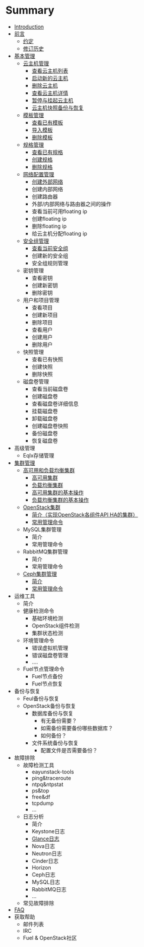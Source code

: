 # Summary

* [Introduction](README.md)
* [前言](preface/preface.md)
   * [约定](preface/conventions.md)
   * [修订历史](preface/revision_history.md)
* [基本管理](basic_admin/basic_admin.md)
   * [云主机管理](basic_admin/instance_management/instance_management.md)
       * [查看云主机列表](basic_admin/instance_management/show_instance_list.md)
       * [启动新的云主机](basic_admin/instance_management/launch_instance.md)
       * [删除云主机](basic_admin/instance_management/delete_instance.md)
       * [查看云主机详情](basic_admin/instance_management/show_instance_detail.md)
       * [暂停与挂起云主机](basic_admin/instance_management/suspended_instance.md)
       * [云主机快照备份与恢复](basic_admin/instance_management/snapshot_instance.md)
   * [模板管理](basic_admin/images_management/imange.md)
       * [查看已有模板](basic_admin/images_management/show_imange.md)
       * [导入模板](basic_admin/images_management/import_image.md)
       * [删除模板](basic_admin/images_management/delete_image.md)
   * [规格管理](basic_admin/flavors/flavors.md)
       * [查看已有规格](basic_admin/flavors/flavors_list.md)
       * [创建规格](basic_admin/flavors/flavors_create.md)
       * [删除规格](basic_admin/flavors/flavors_delete.md)
   * [网络配置管理](basic_admin/network_management/network.md)
       * [创建外部网络](basic_admin/network_management/network_create.md)
       * 创建内部网络
       * 创建路由器
       * 外部/内部网络与路由器之间的操作
       * 查看当前可用floating ip
       * 创建floating ip
       * 删除floating ip
       * 给云主机分配floating ip
   * [安全组管理](basic_admin/security_groups/security.md)
       * [查看当前安全组](basic_admin/security_groups/security_list.md)
       * 创建新的安全组
       * 安全组规则管理
   * 密钥管理
       * 查看密钥
       * 创建新密钥
       * 删除密钥
   * 用户和项目管理
       * 查看项目
       * 创建新项目
       * 删除项目
       * 查看用户
       * 创建用户
       * 删除用户
   * 快照管理
       * 查看已有快照
       * 创建快照
       * 删除快照
   * 磁盘卷管理
       * 查看当前磁盘卷
       * 创建磁盘卷
       * 查看磁盘卷详细信息
       * 挂载磁盘卷
       * 卸载磁盘卷
       * 创建磁盘卷快照
       * 备份磁盘卷
       * 恢复磁盘卷
* 高级管理
   * Eqlx存储管理
* [集群管理](cluster_admin/cluster_admin.md)
   * [高可用和负载均衡集群](cluster_admin/introduction_to_ha_and_lb/introduction.md)
       * [高可用集群](cluster_admin/introduction_to_ha_and_lb/high_availability.md)
       * [负载均衡集群](cluster_admin/introduction_to_ha_and_lb/load_balance.md)
       * [高可用集群的基本操作](cluster_admin/introduction_to_ha_and_lb/ha_operations.md)
       * [负载均衡集群的基本操作](cluster_admin/introduction_to_ha_and_lb/lb_operations.md)
   * [OpenStack集群](cluster_admin/openstack-intro.md)
       * [简介（实现OpenStack各组件API HA的集群）](cluster_admin/openstack-intro.md)
       * [常用管理命令](cluster_admin/openstack-admin.md)       
   * MySQL集群管理
       * 简介
       * 常用管理命令
   * RabbitMQ集群管理
       * 简介
       * 常用管理命令
   * [Ceph集群管理](cluster_admin/ceph-intro.md)
       * [简介](cluster_admin/ceph-intro.md)
       * [常用管理命令](cluster_admin/ceph-admin.md)
* 运维工具
   * 简介
   * 健康检测命令
       * 基础环境检测
       * OpenStack组件检测
       * 集群状态检测
   * 环境管理命令
       * 错误虚拟机管理
       * 错误磁盘卷管理
       * ....
   * Fuel节点管理命令
       * Fuel节点备份
       * Fuel节点恢复
* 备份与恢复
   * Feul备份与恢复
   * OpenStack备份与恢复
       * 数据库备份与恢复
           * 有无备份需要？
           * 如需备份需要备份哪些数据库？
           * 如何备份？
       * 文件系统备份与恢复
           * 配置文件是否需要备份？
* 故障排除
   * 故障检测工具
       * eayunstack-tools
       * ping&traceroute
       * ntpq&ntpstat
       * ps&top
       * free&df
       * tcpdump
       * ...
   * 日志分析
       * 简介
       * Keystone日志
       * [Glance日志](troubleshooting/log_analysis/glance_log.md)
       * Nova日志
       * Neutron日志
       * Cinder日志
       * Horizon
       * Ceph日志
       * MySQL日志
       * RabbitMQ日志
       * ...
   * 常见故障排除
* [FAQ](FAQ/faq.md)
* 获取帮助
   * 邮件列表
   * IRC
   * Fuel & OpenStack社区


